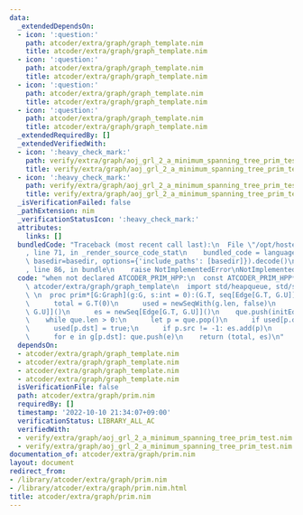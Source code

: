 ```yaml
---
data:
  _extendedDependsOn:
  - icon: ':question:'
    path: atcoder/extra/graph/graph_template.nim
    title: atcoder/extra/graph/graph_template.nim
  - icon: ':question:'
    path: atcoder/extra/graph/graph_template.nim
    title: atcoder/extra/graph/graph_template.nim
  - icon: ':question:'
    path: atcoder/extra/graph/graph_template.nim
    title: atcoder/extra/graph/graph_template.nim
  - icon: ':question:'
    path: atcoder/extra/graph/graph_template.nim
    title: atcoder/extra/graph/graph_template.nim
  _extendedRequiredBy: []
  _extendedVerifiedWith:
  - icon: ':heavy_check_mark:'
    path: verify/extra/graph/aoj_grl_2_a_minimum_spanning_tree_prim_test.nim
    title: verify/extra/graph/aoj_grl_2_a_minimum_spanning_tree_prim_test.nim
  - icon: ':heavy_check_mark:'
    path: verify/extra/graph/aoj_grl_2_a_minimum_spanning_tree_prim_test.nim
    title: verify/extra/graph/aoj_grl_2_a_minimum_spanning_tree_prim_test.nim
  _isVerificationFailed: false
  _pathExtension: nim
  _verificationStatusIcon: ':heavy_check_mark:'
  attributes:
    links: []
  bundledCode: "Traceback (most recent call last):\n  File \"/opt/hostedtoolcache/Python/3.10.7/x64/lib/python3.10/site-packages/onlinejudge_verify/documentation/build.py\"\
    , line 71, in _render_source_code_stat\n    bundled_code = language.bundle(stat.path,\
    \ basedir=basedir, options={'include_paths': [basedir]}).decode()\n  File \"/opt/hostedtoolcache/Python/3.10.7/x64/lib/python3.10/site-packages/onlinejudge_verify/languages/nim.py\"\
    , line 86, in bundle\n    raise NotImplementedError\nNotImplementedError\n"
  code: "when not declared ATCODER_PRIM_HPP:\n  const ATCODER_PRIM_HPP* = 1\n  import\
    \ atcoder/extra/graph/graph_template\n  import std/heapqueue, std/sequtils\n \
    \ \n  proc prim*[G:Graph](g:G, s:int = 0):(G.T, seq[Edge[G.T, G.U]]) =\n    var\n\
    \      total = G.T(0)\n      used = newSeqWith(g.len, false)\n      que = initHeapQueue[Edge[G.T,\
    \ G.U]]()\n      es = newSeq[Edge[G.T, G.U]]()\n    que.push(initEdge(-1, s, g.T(0)))\n\
    \    while que.len > 0:\n      let p = que.pop()\n      if used[p.dst]: continue\n\
    \      used[p.dst] = true;\n      if p.src != -1: es.add(p)\n      total += p.weight\n\
    \      for e in g[p.dst]: que.push(e)\n    return (total, es)\n"
  dependsOn:
  - atcoder/extra/graph/graph_template.nim
  - atcoder/extra/graph/graph_template.nim
  - atcoder/extra/graph/graph_template.nim
  - atcoder/extra/graph/graph_template.nim
  isVerificationFile: false
  path: atcoder/extra/graph/prim.nim
  requiredBy: []
  timestamp: '2022-10-10 21:34:07+09:00'
  verificationStatus: LIBRARY_ALL_AC
  verifiedWith:
  - verify/extra/graph/aoj_grl_2_a_minimum_spanning_tree_prim_test.nim
  - verify/extra/graph/aoj_grl_2_a_minimum_spanning_tree_prim_test.nim
documentation_of: atcoder/extra/graph/prim.nim
layout: document
redirect_from:
- /library/atcoder/extra/graph/prim.nim
- /library/atcoder/extra/graph/prim.nim.html
title: atcoder/extra/graph/prim.nim
---
```

